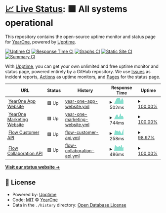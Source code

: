 # [📈 Live Status](https://status.joinyearone.io): <!--live status--> **🟩 All systems operational**

This repository contains the open-source uptime monitor and status page for [YearOne](https://status.joinyearone.io), powered by [Upptime](https://github.com/upptime/upptime).

[![Uptime CI](https://github.com/joinyearone/upptime/workflows/Uptime%20CI/badge.svg)](https://github.com/joinyearone/upptime/actions?query=workflow%3A%22Uptime+CI%22)
[![Response Time CI](https://github.com/joinyearone/upptime/workflows/Response%20Time%20CI/badge.svg)](https://github.com/joinyearone/upptime/actions?query=workflow%3A%22Response+Time+CI%22)
[![Graphs CI](https://github.com/joinyearone/upptime/workflows/Graphs%20CI/badge.svg)](https://github.com/joinyearone/upptime/actions?query=workflow%3A%22Graphs+CI%22)
[![Static Site CI](https://github.com/joinyearone/upptime/workflows/Static%20Site%20CI/badge.svg)](https://github.com/joinyearone/upptime/actions?query=workflow%3A%22Static+Site+CI%22)
[![Summary CI](https://github.com/joinyearone/upptime/workflows/Summary%20CI/badge.svg)](https://github.com/joinyearone/upptime/actions?query=workflow%3A%22Summary+CI%22)

With [Upptime](https://upptime.js.org), you can get your own unlimited and free uptime monitor and status page, powered entirely by a GitHub repository. We use [Issues](https://github.com/joinyearone/upptime/issues) as incident reports, [Actions](https://github.com/joinyearone/upptime/actions) as uptime monitors, and [Pages](https://status.joinyearone.io) for the status page.

<!--start: status pages-->
<!-- This summary is generated by Upptime (https://github.com/upptime/upptime) -->
<!-- Do not edit this manually, your changes will be overwritten -->
<!-- prettier-ignore -->
| URL | Status | History | Response Time | Uptime |
| --- | ------ | ------- | ------------- | ------ |
| <img alt="" src="https://icons.duckduckgo.com/ip3/app.joinyearone.io.ico" height="13"> [YearOne App Website](https://app.joinyearone.io) | 🟩 Up | [year-one-app-website.yml](https://github.com/joinyearone/upptime/commits/HEAD/history/year-one-app-website.yml) | <details><summary><img alt="Response time graph" src="./graphs/year-one-app-website/response-time-week.png" height="20"> 502ms</summary><br><a href="https://status.joinyearone.io/history/year-one-app-website"><img alt="Response time 440" src="https://img.shields.io/endpoint?url=https%3A%2F%2Fraw.githubusercontent.com%2Fjoinyearone%2Fupptime%2FHEAD%2Fapi%2Fyear-one-app-website%2Fresponse-time.json"></a><br><a href="https://status.joinyearone.io/history/year-one-app-website"><img alt="24-hour response time 339" src="https://img.shields.io/endpoint?url=https%3A%2F%2Fraw.githubusercontent.com%2Fjoinyearone%2Fupptime%2FHEAD%2Fapi%2Fyear-one-app-website%2Fresponse-time-day.json"></a><br><a href="https://status.joinyearone.io/history/year-one-app-website"><img alt="7-day response time 502" src="https://img.shields.io/endpoint?url=https%3A%2F%2Fraw.githubusercontent.com%2Fjoinyearone%2Fupptime%2FHEAD%2Fapi%2Fyear-one-app-website%2Fresponse-time-week.json"></a><br><a href="https://status.joinyearone.io/history/year-one-app-website"><img alt="30-day response time 480" src="https://img.shields.io/endpoint?url=https%3A%2F%2Fraw.githubusercontent.com%2Fjoinyearone%2Fupptime%2FHEAD%2Fapi%2Fyear-one-app-website%2Fresponse-time-month.json"></a><br><a href="https://status.joinyearone.io/history/year-one-app-website"><img alt="1-year response time 440" src="https://img.shields.io/endpoint?url=https%3A%2F%2Fraw.githubusercontent.com%2Fjoinyearone%2Fupptime%2FHEAD%2Fapi%2Fyear-one-app-website%2Fresponse-time-year.json"></a></details> | <details><summary><a href="https://status.joinyearone.io/history/year-one-app-website">100.00%</a></summary><a href="https://status.joinyearone.io/history/year-one-app-website"><img alt="All-time uptime 100.00%" src="https://img.shields.io/endpoint?url=https%3A%2F%2Fraw.githubusercontent.com%2Fjoinyearone%2Fupptime%2FHEAD%2Fapi%2Fyear-one-app-website%2Fuptime.json"></a><br><a href="https://status.joinyearone.io/history/year-one-app-website"><img alt="24-hour uptime 100.00%" src="https://img.shields.io/endpoint?url=https%3A%2F%2Fraw.githubusercontent.com%2Fjoinyearone%2Fupptime%2FHEAD%2Fapi%2Fyear-one-app-website%2Fuptime-day.json"></a><br><a href="https://status.joinyearone.io/history/year-one-app-website"><img alt="7-day uptime 100.00%" src="https://img.shields.io/endpoint?url=https%3A%2F%2Fraw.githubusercontent.com%2Fjoinyearone%2Fupptime%2FHEAD%2Fapi%2Fyear-one-app-website%2Fuptime-week.json"></a><br><a href="https://status.joinyearone.io/history/year-one-app-website"><img alt="30-day uptime 100.00%" src="https://img.shields.io/endpoint?url=https%3A%2F%2Fraw.githubusercontent.com%2Fjoinyearone%2Fupptime%2FHEAD%2Fapi%2Fyear-one-app-website%2Fuptime-month.json"></a><br><a href="https://status.joinyearone.io/history/year-one-app-website"><img alt="1-year uptime 100.00%" src="https://img.shields.io/endpoint?url=https%3A%2F%2Fraw.githubusercontent.com%2Fjoinyearone%2Fupptime%2FHEAD%2Fapi%2Fyear-one-app-website%2Fuptime-year.json"></a></details>
| <img alt="" src="https://icons.duckduckgo.com/ip3/joinyearone.io.ico" height="13"> [YearOne Marketing Website](https://joinyearone.io) | 🟩 Up | [year-one-marketing-website.yml](https://github.com/joinyearone/upptime/commits/HEAD/history/year-one-marketing-website.yml) | <details><summary><img alt="Response time graph" src="./graphs/year-one-marketing-website/response-time-week.png" height="20"> 744ms</summary><br><a href="https://status.joinyearone.io/history/year-one-marketing-website"><img alt="Response time 560" src="https://img.shields.io/endpoint?url=https%3A%2F%2Fraw.githubusercontent.com%2Fjoinyearone%2Fupptime%2FHEAD%2Fapi%2Fyear-one-marketing-website%2Fresponse-time.json"></a><br><a href="https://status.joinyearone.io/history/year-one-marketing-website"><img alt="24-hour response time 383" src="https://img.shields.io/endpoint?url=https%3A%2F%2Fraw.githubusercontent.com%2Fjoinyearone%2Fupptime%2FHEAD%2Fapi%2Fyear-one-marketing-website%2Fresponse-time-day.json"></a><br><a href="https://status.joinyearone.io/history/year-one-marketing-website"><img alt="7-day response time 744" src="https://img.shields.io/endpoint?url=https%3A%2F%2Fraw.githubusercontent.com%2Fjoinyearone%2Fupptime%2FHEAD%2Fapi%2Fyear-one-marketing-website%2Fresponse-time-week.json"></a><br><a href="https://status.joinyearone.io/history/year-one-marketing-website"><img alt="30-day response time 652" src="https://img.shields.io/endpoint?url=https%3A%2F%2Fraw.githubusercontent.com%2Fjoinyearone%2Fupptime%2FHEAD%2Fapi%2Fyear-one-marketing-website%2Fresponse-time-month.json"></a><br><a href="https://status.joinyearone.io/history/year-one-marketing-website"><img alt="1-year response time 560" src="https://img.shields.io/endpoint?url=https%3A%2F%2Fraw.githubusercontent.com%2Fjoinyearone%2Fupptime%2FHEAD%2Fapi%2Fyear-one-marketing-website%2Fresponse-time-year.json"></a></details> | <details><summary><a href="https://status.joinyearone.io/history/year-one-marketing-website">100.00%</a></summary><a href="https://status.joinyearone.io/history/year-one-marketing-website"><img alt="All-time uptime 100.00%" src="https://img.shields.io/endpoint?url=https%3A%2F%2Fraw.githubusercontent.com%2Fjoinyearone%2Fupptime%2FHEAD%2Fapi%2Fyear-one-marketing-website%2Fuptime.json"></a><br><a href="https://status.joinyearone.io/history/year-one-marketing-website"><img alt="24-hour uptime 100.00%" src="https://img.shields.io/endpoint?url=https%3A%2F%2Fraw.githubusercontent.com%2Fjoinyearone%2Fupptime%2FHEAD%2Fapi%2Fyear-one-marketing-website%2Fuptime-day.json"></a><br><a href="https://status.joinyearone.io/history/year-one-marketing-website"><img alt="7-day uptime 100.00%" src="https://img.shields.io/endpoint?url=https%3A%2F%2Fraw.githubusercontent.com%2Fjoinyearone%2Fupptime%2FHEAD%2Fapi%2Fyear-one-marketing-website%2Fuptime-week.json"></a><br><a href="https://status.joinyearone.io/history/year-one-marketing-website"><img alt="30-day uptime 100.00%" src="https://img.shields.io/endpoint?url=https%3A%2F%2Fraw.githubusercontent.com%2Fjoinyearone%2Fupptime%2FHEAD%2Fapi%2Fyear-one-marketing-website%2Fuptime-month.json"></a><br><a href="https://status.joinyearone.io/history/year-one-marketing-website"><img alt="1-year uptime 100.00%" src="https://img.shields.io/endpoint?url=https%3A%2F%2Fraw.githubusercontent.com%2Fjoinyearone%2Fupptime%2FHEAD%2Fapi%2Fyear-one-marketing-website%2Fuptime-year.json"></a></details>
| <img alt="" src="https://icons.duckduckgo.com/ip3/flow.pluralsight.com.ico" height="13"> [Flow Customer API](https://flow.pluralsight.com/v3/customer/core/docs/) | 🟩 Up | [flow-customer-api.yml](https://github.com/joinyearone/upptime/commits/HEAD/history/flow-customer-api.yml) | <details><summary><img alt="Response time graph" src="./graphs/flow-customer-api/response-time-week.png" height="20"> 258ms</summary><br><a href="https://status.joinyearone.io/history/flow-customer-api"><img alt="Response time 269" src="https://img.shields.io/endpoint?url=https%3A%2F%2Fraw.githubusercontent.com%2Fjoinyearone%2Fupptime%2FHEAD%2Fapi%2Fflow-customer-api%2Fresponse-time.json"></a><br><a href="https://status.joinyearone.io/history/flow-customer-api"><img alt="24-hour response time 425" src="https://img.shields.io/endpoint?url=https%3A%2F%2Fraw.githubusercontent.com%2Fjoinyearone%2Fupptime%2FHEAD%2Fapi%2Fflow-customer-api%2Fresponse-time-day.json"></a><br><a href="https://status.joinyearone.io/history/flow-customer-api"><img alt="7-day response time 258" src="https://img.shields.io/endpoint?url=https%3A%2F%2Fraw.githubusercontent.com%2Fjoinyearone%2Fupptime%2FHEAD%2Fapi%2Fflow-customer-api%2Fresponse-time-week.json"></a><br><a href="https://status.joinyearone.io/history/flow-customer-api"><img alt="30-day response time 289" src="https://img.shields.io/endpoint?url=https%3A%2F%2Fraw.githubusercontent.com%2Fjoinyearone%2Fupptime%2FHEAD%2Fapi%2Fflow-customer-api%2Fresponse-time-month.json"></a><br><a href="https://status.joinyearone.io/history/flow-customer-api"><img alt="1-year response time 269" src="https://img.shields.io/endpoint?url=https%3A%2F%2Fraw.githubusercontent.com%2Fjoinyearone%2Fupptime%2FHEAD%2Fapi%2Fflow-customer-api%2Fresponse-time-year.json"></a></details> | <details><summary><a href="https://status.joinyearone.io/history/flow-customer-api">98.97%</a></summary><a href="https://status.joinyearone.io/history/flow-customer-api"><img alt="All-time uptime 99.93%" src="https://img.shields.io/endpoint?url=https%3A%2F%2Fraw.githubusercontent.com%2Fjoinyearone%2Fupptime%2FHEAD%2Fapi%2Fflow-customer-api%2Fuptime.json"></a><br><a href="https://status.joinyearone.io/history/flow-customer-api"><img alt="24-hour uptime 97.07%" src="https://img.shields.io/endpoint?url=https%3A%2F%2Fraw.githubusercontent.com%2Fjoinyearone%2Fupptime%2FHEAD%2Fapi%2Fflow-customer-api%2Fuptime-day.json"></a><br><a href="https://status.joinyearone.io/history/flow-customer-api"><img alt="7-day uptime 98.97%" src="https://img.shields.io/endpoint?url=https%3A%2F%2Fraw.githubusercontent.com%2Fjoinyearone%2Fupptime%2FHEAD%2Fapi%2Fflow-customer-api%2Fuptime-week.json"></a><br><a href="https://status.joinyearone.io/history/flow-customer-api"><img alt="30-day uptime 99.76%" src="https://img.shields.io/endpoint?url=https%3A%2F%2Fraw.githubusercontent.com%2Fjoinyearone%2Fupptime%2FHEAD%2Fapi%2Fflow-customer-api%2Fuptime-month.json"></a><br><a href="https://status.joinyearone.io/history/flow-customer-api"><img alt="1-year uptime 99.93%" src="https://img.shields.io/endpoint?url=https%3A%2F%2Fraw.githubusercontent.com%2Fjoinyearone%2Fupptime%2FHEAD%2Fapi%2Fflow-customer-api%2Fuptime-year.json"></a></details>
| <img alt="" src="https://icons.duckduckgo.com/ip3/flow-api.pluralsight.com.ico" height="13"> [Flow Collaboration API](https://flow-api.pluralsight.com/collaboration/docs) | 🟩 Up | [flow-collaboration-api.yml](https://github.com/joinyearone/upptime/commits/HEAD/history/flow-collaboration-api.yml) | <details><summary><img alt="Response time graph" src="./graphs/flow-collaboration-api/response-time-week.png" height="20"> 486ms</summary><br><a href="https://status.joinyearone.io/history/flow-collaboration-api"><img alt="Response time 476" src="https://img.shields.io/endpoint?url=https%3A%2F%2Fraw.githubusercontent.com%2Fjoinyearone%2Fupptime%2FHEAD%2Fapi%2Fflow-collaboration-api%2Fresponse-time.json"></a><br><a href="https://status.joinyearone.io/history/flow-collaboration-api"><img alt="24-hour response time 433" src="https://img.shields.io/endpoint?url=https%3A%2F%2Fraw.githubusercontent.com%2Fjoinyearone%2Fupptime%2FHEAD%2Fapi%2Fflow-collaboration-api%2Fresponse-time-day.json"></a><br><a href="https://status.joinyearone.io/history/flow-collaboration-api"><img alt="7-day response time 486" src="https://img.shields.io/endpoint?url=https%3A%2F%2Fraw.githubusercontent.com%2Fjoinyearone%2Fupptime%2FHEAD%2Fapi%2Fflow-collaboration-api%2Fresponse-time-week.json"></a><br><a href="https://status.joinyearone.io/history/flow-collaboration-api"><img alt="30-day response time 506" src="https://img.shields.io/endpoint?url=https%3A%2F%2Fraw.githubusercontent.com%2Fjoinyearone%2Fupptime%2FHEAD%2Fapi%2Fflow-collaboration-api%2Fresponse-time-month.json"></a><br><a href="https://status.joinyearone.io/history/flow-collaboration-api"><img alt="1-year response time 476" src="https://img.shields.io/endpoint?url=https%3A%2F%2Fraw.githubusercontent.com%2Fjoinyearone%2Fupptime%2FHEAD%2Fapi%2Fflow-collaboration-api%2Fresponse-time-year.json"></a></details> | <details><summary><a href="https://status.joinyearone.io/history/flow-collaboration-api">100.00%</a></summary><a href="https://status.joinyearone.io/history/flow-collaboration-api"><img alt="All-time uptime 99.95%" src="https://img.shields.io/endpoint?url=https%3A%2F%2Fraw.githubusercontent.com%2Fjoinyearone%2Fupptime%2FHEAD%2Fapi%2Fflow-collaboration-api%2Fuptime.json"></a><br><a href="https://status.joinyearone.io/history/flow-collaboration-api"><img alt="24-hour uptime 100.00%" src="https://img.shields.io/endpoint?url=https%3A%2F%2Fraw.githubusercontent.com%2Fjoinyearone%2Fupptime%2FHEAD%2Fapi%2Fflow-collaboration-api%2Fuptime-day.json"></a><br><a href="https://status.joinyearone.io/history/flow-collaboration-api"><img alt="7-day uptime 100.00%" src="https://img.shields.io/endpoint?url=https%3A%2F%2Fraw.githubusercontent.com%2Fjoinyearone%2Fupptime%2FHEAD%2Fapi%2Fflow-collaboration-api%2Fuptime-week.json"></a><br><a href="https://status.joinyearone.io/history/flow-collaboration-api"><img alt="30-day uptime 100.00%" src="https://img.shields.io/endpoint?url=https%3A%2F%2Fraw.githubusercontent.com%2Fjoinyearone%2Fupptime%2FHEAD%2Fapi%2Fflow-collaboration-api%2Fuptime-month.json"></a><br><a href="https://status.joinyearone.io/history/flow-collaboration-api"><img alt="1-year uptime 99.95%" src="https://img.shields.io/endpoint?url=https%3A%2F%2Fraw.githubusercontent.com%2Fjoinyearone%2Fupptime%2FHEAD%2Fapi%2Fflow-collaboration-api%2Fuptime-year.json"></a></details>

<!--end: status pages-->

[**Visit our status website →**](https://status.joinyearone.io)

## 📄 License

- Powered by: [Upptime](https://github.com/upptime/upptime)
- Code: [MIT](./LICENSE) © [YearOne](https://status.joinyearone.io)
- Data in the `./history` directory: [Open Database License](https://opendatacommons.org/licenses/odbl/1-0/)
